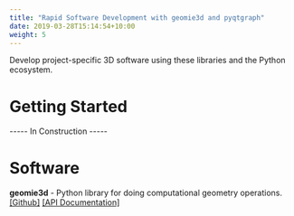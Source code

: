 ```yaml
---
title: "Rapid Software Development with geomie3d and pyqtgraph"
date: 2019-03-28T15:14:54+10:00
weight: 5
---
```


Develop project-specific 3D software using these libraries and the Python ecosystem.

# Getting Started
----- In Construction -----

# Software
**geomie3d** - Python library for doing computational geometry operations. <a href="https://github.com/chenkianwee/geomie3d" target="_blank">[Github]</a> <a href="https://chenkianwee.github.io/geomie3d" target="_blank">[API Documentation]</a>